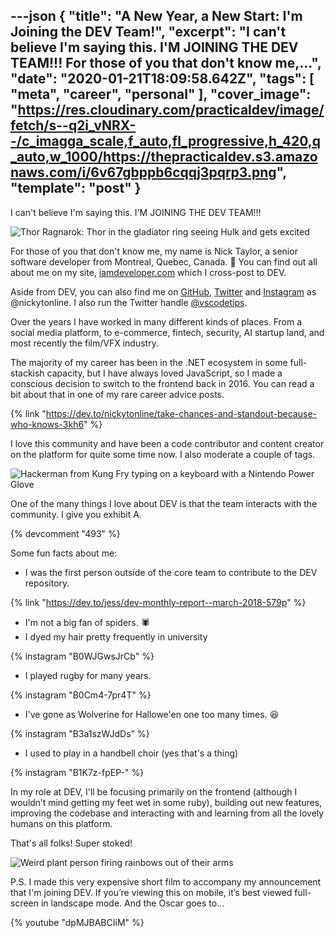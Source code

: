 ---json
{
  "title": "A New Year, a New Start: I'm Joining the DEV Team!",
  "excerpt": "I can't believe I'm saying this. I'M JOINING THE DEV TEAM!!!    For those of you that don't know me,...",
  "date": "2020-01-21T18:09:58.642Z",
  "tags": [
    "meta",
    "career",
    "personal"
  ],
  "cover_image": "https://res.cloudinary.com/practicaldev/image/fetch/s--q2i_vNRX--/c_imagga_scale,f_auto,fl_progressive,h_420,q_auto,w_1000/https://thepracticaldev.s3.amazonaws.com/i/6v67gbppb6cqqj3pqrp3.png",
  "template": "post"
}
---
I can't believe I'm saying this. I'M JOINING THE DEV TEAM!!!

![Thor Ragnarok: Thor in the gladiator ring seeing Hulk and gets excited](https://media.giphy.com/media/l4FGni1RBAR2OWsGk/giphy.gif)

For those of you that don't know me, my name is Nick Taylor, a senior software developer from Montreal, Quebec, Canada. 👋 You can find out all about me on my site, [iamdeveloper.com](https://iamdeveloper.com) which I cross-post to DEV.

Aside from DEV, you can also find me on [GitHub](https://github.com/nickytonline), [Twitter](https://Twitter.com/nickytonline) and [Instagram](https://instagram.com/nickytonline) as @nickytonline. I also run the Twitter handle [@vscodetips](https://twitter.com/vscodetips).

Over the years I have worked in many different kinds of places. From a social media platform, to e-commerce, fintech, security, AI startup land, and most recently the film/VFX industry.

The majority of my career has been in the .NET ecosystem in some full-stackish capacity, but I have always loved JavaScript, so I made a conscious decision to switch to the frontend back in 2016. You can read a bit about that in one of my rare career advice posts.

{% link "https://dev.to/nickytonline/take-chances-and-standout-because-who-knows-3kh6" %}

I love this community and have been a code contributor and content creator on the platform for quite some time now. I also moderate a couple of tags.

![Hackerman from Kung Fry typing on a keyboard with a Nintendo Power Glove](https://media.giphy.com/media/VHHxxFAeLaYzS/giphy.gif)

One of the many things I love about DEV is that the team interacts with the community. I give you exhibit A.

{% devcomment "493" %}

Some fun facts about me:

* I was the first person outside of the core team to contribute to the DEV repository.

{% link "https://dev.to/jess/dev-monthly-report--march-2018-579p" %}

* I'm not a big fan of spiders. 🕷
* I dyed my hair pretty frequently in university

{% instagram "B0WJGwsJrCb" %}

* I played rugby for many years.

{% instagram "B0Cm4-7pr4T" %}

* I've gone as Wolverine for Hallowe'en one too many times. 😆

{% instagram "B3a1szWJdDs" %}

* I used to play in a handbell choir (yes that's a thing)

{% instagram "B1K7z-fpEP-" %}

In my role at DEV, I'll be focusing primarily on the frontend (although I wouldn’t mind getting my feet wet in some ruby), building out new features, improving the codebase and interacting with and learning from all the lovely humans on this platform.

That's all folks! Super stoked!

![Weird plant person firing rainbows out of their arms](https://media.giphy.com/media/3oz8xRF0v9WMAUVLNK/giphy.gif)

P.S. I made this very expensive short film to accompany my announcement that I'm joining DEV. If you’re viewing this on mobile, it’s best viewed full-screen in landscape mode. And the Oscar goes to...

{% youtube "dpMJBABCIiM" %}








